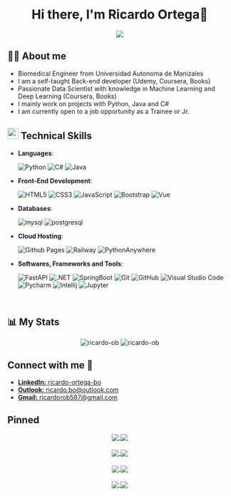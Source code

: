 <h1 align="center">Hi there, I'm Ricardo Ortega👋</h1>

<p align="center">
  <img src="https://readme-typing-svg.herokuapp.com?font=Fira+Code&pause=900&color=30a14e&size=20&center=true&vCenter=true&width=600&height=80&lines=Biomedical+Engineer,;Back-End+Developer,;Passionate+Data+Scientist,;Ethical+AI+Researcher.">
</p>

## 👨‍💻 **About me**

- Biomedical Engineer from Universidad Autonoma de Manizales
- I am a self-taught Back-end developer (Udemy, Coursera, Books)
- Passionate Data Scientist with knowledge in Machine Learning and Deep Learning (Coursera, Books)
- I mainly work on projects with Python, Java and C#
- I am currently open to a job opportunity as a Trainee or Jr.

## <img src="https://media2.giphy.com/media/QssGEmpkyEOhBCb7e1/giphy.gif?cid=ecf05e47a0n3gi1bfqntqmob8g9aid1oyj2wr3ds3mg700bl&rid=giphy.gif" width ="25"><b> Technical Skills</b>

- **Languages**:

    ![Python](https://img.shields.io/badge/Python%20-%2314354C.svg?style=for-the-badge&logo=python&logoColor=white)
    ![C#](https://img.shields.io/badge/c%23%20-%23512BD4?style=for-the-badge&logo=csharp&logoColor=white)
    ![Java](https://img.shields.io/badge/Java%20-%23ec2025?style=for-the-badge&logo=J&logoColor=white)  
    
- **Front-End Development**:

   ![HTML5](https://img.shields.io/badge/HTML5%20-%23E34F26.svg?style=for-the-badge&logo=html5&logoColor=white)
   ![CSS3](https://img.shields.io/badge/CSS3-1572B6?style=for-the-badge&logo=CSS3&logoColor=white)
   ![JavaScript](https://img.shields.io/badge/JavaScript%20-%23F7DF1E.svg?style=for-the-badge&logo=javascript&logoColor=black)
   ![Bootstrap](https://img.shields.io/badge/Bootstrap-563D7C?style=for-the-badge&logo=bootstrap&logoColor=white)
   ![Vue](https://img.shields.io/badge/Vue.js-35495E?style=for-the-badge&logo=vuedotjs&logoColor=4FC08D)

- **Databases**:

    ![mysql](https://img.shields.io/badge/MySQL-4479A1?style=for-the-badge&logo=mysql&logoColor=white)
    ![postgresql](https://img.shields.io/badge/PostgreSQL-4169E1?style=for-the-badge&logo=postgresql&logoColor=white)

- **Cloud Hosting**:

    ![Github Pages](https://img.shields.io/badge/GitHub%20Pages-%23327FC7.svg?style=for-the-badge&logo=github&logoColor=white)
    ![Railway](https://img.shields.io/badge/Railway%20Pages-%230B0D0E.svg?style=for-the-badge&logo=railway&logoColor=white)
    ![PythonAnywhere](https://img.shields.io/badge/pythonanywhere-1D9FD7?style=for-the-badge&logo=pythonanywhere&logoColor=white)
    
- **Softwares, Frameworks and Tools**:

    ![FastAPI](https://img.shields.io/badge/fastapi-009688?style=for-the-badge&logo=fastapi&logoColor=white)
    ![.NET](https://img.shields.io/badge/dotnet-512BD4?style=for-the-badge&logo=dotnet&logoColor=white)
    ![SpringBoot](https://img.shields.io/badge/springboot-6DB33F?style=for-the-badge&logo=springboot&logoColor=white)
    ![Git](https://img.shields.io/badge/git-%23F05033.svg?style=for-the-badge&logo=git&logoColor=white)
    ![GitHub](https://img.shields.io/badge/github-%23121011.svg?style=for-the-badge&logo=github&logoColor=white)
    ![Visual Studio Code](https://img.shields.io/badge/Visual%20Studio%20Code-0078d7.svg?style=for-the-badge&logo=visual-studio-code&logoColor=white)
    ![Pycharm](https://img.shields.io/badge/pycharm-000000?style=for-the-badge&logo=pycharm&logoColor=white)
    ![Intellij](https://img.shields.io/badge/intellijidea-000000?style=for-the-badge&logo=intellijidea&logoColor=white)
    ![Jupyter](https://img.shields.io/badge/jupyter-F37626?style=for-the-badge&logo=jupyter&logoColor=white)
  
<br>

## 📊 My Stats 
<div align="center" style="align-self: center;">

  <img src="https://github-readme-stats.vercel.app/api?username=ricardo-ob&include_all_commits=true&count_private=true&show_icons=true&line_height=20&theme=default" alt="ricardo-ob"/>
  <img src="https://github-readme-stats.vercel.app/api/top-langs?username=ricardo-ob&show_icons=true&locale=en&layout=compact&line_height=20&theme=default" alt="ricardo-ob"/>

</div>

## Connect with me 🤝

<div align='left'>
<ul>
    <li>
        <a href="https://linkedin.com/in/ricardo-ortega-bo/" target="blank" style>
            <b>LinkedIn:</b> ricardo-ortega-bo
        </a>
    </li>
    <li>
        <a href="mailto:ricardo.bo@outlook.com" target="_blank">
            <b>Outlook:</b> ricardo.bo@outlook.com
        </a>
    </li>
    <li>
        <a href="mailto:ricardorob587@gmail.com" target="_blank">
            <b>Gmail:</b> ricardorob587@gmail.com
        </a>
    </li>
</ul>
</div>

## Pinned

<div align="center" style="align-self: center;">

<a href="https://github.com/Ricardo-OB/spotify-and-fastapi">
  <img align="center" src="https://github-readme-stats.vercel.app/api/pin/?username=Ricardo-OB&&repo=spotify-and-fastapi" />
</a>
<a href="https://github.com/Ricardo-OB/tools4responsibleai">
  <img align="center" src="https://github-readme-stats.vercel.app/api/pin/?username=Ricardo-OB&&repo=tools4responsibleai" />
</a>
<br><br>
<a href="https://github.com/Ricardo-OB/GUIs-python">
  <img align="center" src="https://github-readme-stats.vercel.app/api/pin/?username=Ricardo-OB&&repo=GUIs-python" />
</a>
<a href="https://github.com/Ricardo-OB/ethics-ml">
  <img align="center" src="https://github-readme-stats.vercel.app/api/pin/?username=Ricardo-OB&&repo=ethics-ml" />
</a>
<br><br>
<a href="https://github.com/Ricardo-OB/Proyecto_FastAPI">
  <img align="center" src="https://github-readme-stats.vercel.app/api/pin/?username=Ricardo-OB&&repo=Proyecto_FastAPI" />
</a>
<a href="https://github.com/Ricardo-OB/fastapi-tf">
  <img align="center" src="https://github-readme-stats.vercel.app/api/pin/?username=Ricardo-OB&&repo=fastapi-tf" />
</a>
<br><br>
<a href="https://github.com/Ricardo-OB/redes_neuronales">
  <img align="center" src="https://github-readme-stats.vercel.app/api/pin/?username=Ricardo-OB&&repo=redes_neuronales" />
</a>
<a href="[https://github.com/Ricardo-OB/redes_neuronales](https://github.com/Ricardo-OB/spa-note-taker)">
  <img align="center" src="https://github-readme-stats.vercel.app/api/pin/?username=Ricardo-OB&&repo=spa-note-taker" />
</a>

</div>
